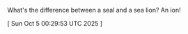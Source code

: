  
What's the difference between a seal and a sea lion?
An ion! 
 
[ 
Sun Oct  5 00:29:53 UTC 2025
 ]
